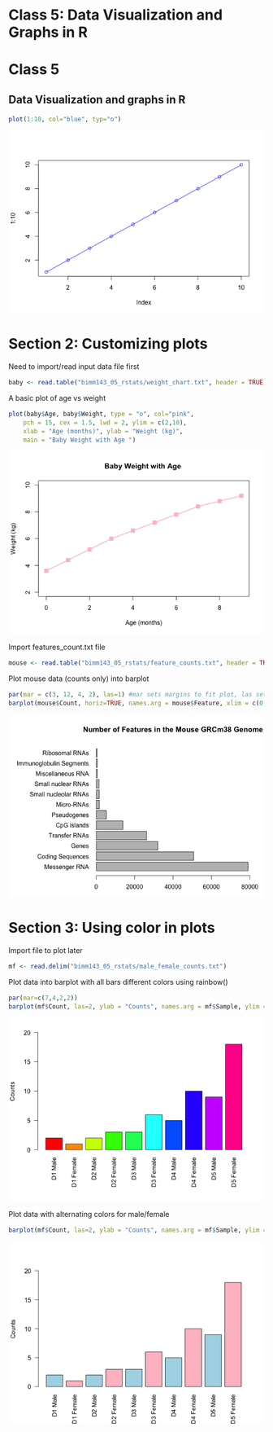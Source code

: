 Class 5: Data Visualization and Graphs in R
================

# Class 5

## Data Visualization and graphs in R

``` r
plot(1:10, col="blue", typ="o")
```

![](class05_files/figure-gfm/unnamed-chunk-1-1.png)<!-- -->

# Section 2: Customizing plots

Need to import/read input data file first

``` r
baby <- read.table("bimm143_05_rstats/weight_chart.txt", header = TRUE)
```

A basic plot of age vs weight

``` r
plot(baby$Age, baby$Weight, type = "o", col="pink",
    pch = 15, cex = 1.5, lwd = 2, ylim = c(2,10),
    xlab = "Age (months)", ylab = "Weight (kg)",
    main = "Baby Weight with Age ")
```

![](class05_files/figure-gfm/unnamed-chunk-3-1.png)<!-- -->

Import features\_count.txt
file

``` r
mouse <- read.table("bimm143_05_rstats/feature_counts.txt", header = TRUE, sep = "\t")
```

Plot mouse data (counts only) into
barplot

``` r
par(mar = c(3, 12, 4, 2), las=1) #mar sets margins to fit plot, las sets ylabels horizontal
barplot(mouse$Count, horiz=TRUE, names.arg = mouse$Feature, xlim = c(0, 80000), main = "Number of Features in the Mouse GRCm38 Genome")
```

![](class05_files/figure-gfm/unnamed-chunk-5-1.png)<!-- -->

# Section 3: Using color in plots

Import file to plot later

``` r
mf <- read.delim("bimm143_05_rstats/male_female_counts.txt")
```

Plot data into barplot with all bars different colors using rainbow()

``` r
par(mar=c(7,4,2,2))
barplot(mf$Count, las=2, ylab = "Counts", names.arg = mf$Sample, ylim = c(0,20), col= rainbow(nrow(mf)))
```

![](class05_files/figure-gfm/unnamed-chunk-7-1.png)<!-- -->

Plot data with alternating colors for
male/female

``` r
barplot(mf$Count, las=2, ylab = "Counts", names.arg = mf$Sample, ylim = c(0,20), col= c("lightblue","pink"))
```

![](class05_files/figure-gfm/unnamed-chunk-8-1.png)<!-- -->
